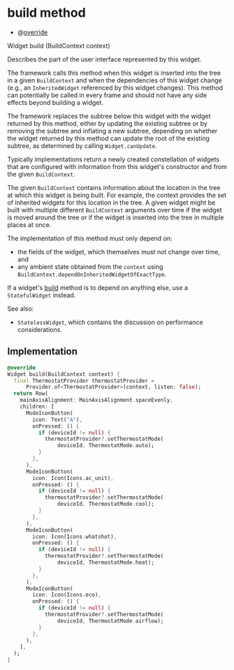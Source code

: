 


# build method







- @[override](https://api.flutter.dev/flutter/dart-core/override-constant.html)

Widget build
(BuildContext context)





<p>Describes the part of the user interface represented by this widget.</p>
<p>The framework calls this method when this widget is inserted into the tree
in a given <code>BuildContext</code> and when the dependencies of this widget change
(e.g., an <code>InheritedWidget</code> referenced by this widget changes). This
method can potentially be called in every frame and should not have any side
effects beyond building a widget.</p>
<p>The framework replaces the subtree below this widget with the widget
returned by this method, either by updating the existing subtree or by
removing the subtree and inflating a new subtree, depending on whether the
widget returned by this method can update the root of the existing
subtree, as determined by calling <code>Widget.canUpdate</code>.</p>
<p>Typically implementations return a newly created constellation of widgets
that are configured with information from this widget's constructor and
from the given <code>BuildContext</code>.</p>
<p>The given <code>BuildContext</code> contains information about the location in the
tree at which this widget is being built. For example, the context
provides the set of inherited widgets for this location in the tree. A
given widget might be built with multiple different <code>BuildContext</code>
arguments over time if the widget is moved around the tree or if the
widget is inserted into the tree in multiple places at once.</p>
<p>The implementation of this method must only depend on:</p>
<ul>
<li>the fields of the widget, which themselves must not change over time,
and</li>
<li>any ambient state obtained from the <code>context</code> using
<code>BuildContext.dependOnInheritedWidgetOfExactType</code>.</li>
</ul>
<p>If a widget's <a href="../../components_modes_toolbar/ModesToolbar/build.md">build</a> method is to depend on anything else, use a
<code>StatefulWidget</code> instead.</p>
<p>See also:</p>
<ul>
<li><code>StatelessWidget</code>, which contains the discussion on performance considerations.</li>
</ul>



## Implementation

```dart
@override
Widget build(BuildContext context) {
  final ThermostatProvider thermostatProvider =
      Provider.of<ThermostatProvider>(context, listen: false);
  return Row(
    mainAxisAlignment: MainAxisAlignment.spaceEvenly,
    children: [
      ModeIconButton(
        icon: Text("A"),
        onPressed: () {
          if (deviceId != null) {
            thermostatProvider?.setThermostatMode(
                deviceId, ThermostatMode.auto);
          }
        },
      ),
      ModeIconButton(
        icon: Icon(Icons.ac_unit),
        onPressed: () {
          if (deviceId != null) {
            thermostatProvider?.setThermostatMode(
                deviceId, ThermostatMode.cool);
          }
        },
      ),
      ModeIconButton(
        icon: Icon(Icons.whatshot),
        onPressed: () {
          if (deviceId != null) {
            thermostatProvider?.setThermostatMode(
                deviceId, ThermostatMode.heat);
          }
        },
      ),
      ModeIconButton(
        icon: Icon(Icons.eco),
        onPressed: () {
          if (deviceId != null) {
            thermostatProvider?.setThermostatMode(
                deviceId, ThermostatMode.airflow);
          }
        },
      ),
    ],
  );
}
```







